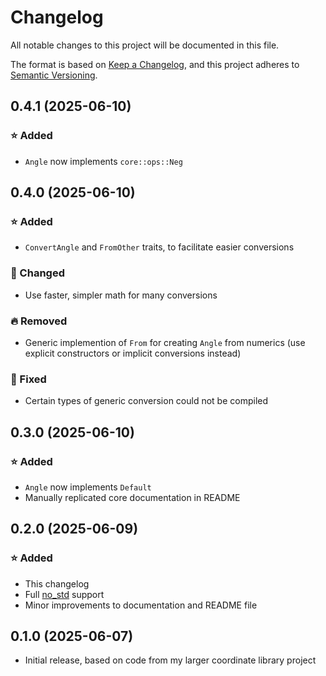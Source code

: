 # Changelog

All notable changes to this project will be documented in this file.

The format is based on [Keep a Changelog], and this project adheres to [Semantic Versioning].


## 0.4.1 (2025-06-10)


### ⭐ Added

- `Angle` now implements `core::ops::Neg`



## 0.4.0 (2025-06-10)


### ⭐ Added

- `ConvertAngle` and `FromOther` traits, to facilitate easier conversions


### 🔧 Changed

- Use faster, simpler math for many conversions


### 🔥 Removed

- Generic implemention of `From` for creating `Angle` from numerics (use explicit constructors or implicit conversions instead)


### 🐛 Fixed

- Certain types of generic conversion could not be compiled



## 0.3.0 (2025-06-10)


### ⭐ Added

- `Angle` now implements `Default`
- Manually replicated core documentation in README



## 0.2.0 (2025-06-09)


### ⭐ Added

- This changelog
- Full [no_std](https://docs.rust-embedded.org/book/intro/no-std.html) support
- Minor improvements to documentation and README file



## 0.1.0 (2025-06-07)


- Initial release, based on code from my larger coordinate library project



[Keep a Changelog]: https://keepachangelog.com/en/1.1.0/
[Semantic Versioning]: https://semver.org/spec/v2.0.0.html
